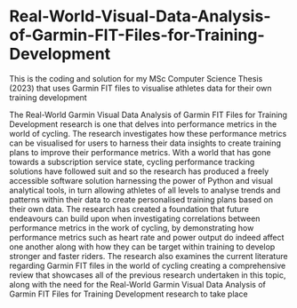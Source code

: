 # Real-World-Visual-Data-Analysis-of-Garmin-FIT-Files-for-Training-Development
This is the coding and solution for my MSc Computer Science Thesis (2023) that uses Garmin FIT files to visualise athletes data for their own training development

The Real-World Garmin Visual Data Analysis of Garmin FIT Files for Training Development research 
is one that delves into performance metrics in the world of cycling. The research investigates how these 
performance metrics can be visualised for users to harness their data insights to create training plans to 
improve their performance metrics. With a world that has gone towards a subscription service state, 
cycling performance tracking solutions have followed suit and so the research has produced a freely 
accessible software solution harnessing the power of Python and visual analytical tools, in turn allowing 
athletes of all levels to analyse trends and patterns within their data to create personalised training plans 
based on their own data. The research has created a foundation that future endeavours can build upon 
when investigating correlations between performance metrics in the work of cycling, by demonstrating
how performance metrics such as heart rate and power output do indeed affect one another along with 
how they can be target within training to develop stronger and faster riders. The research also examines 
the current literature regarding Garmin FIT files in the world of cycling creating a comprehensive
review that showcases all of the previous research undertaken in this topic, along with the need for the 
Real-World Garmin Visual Data Analysis of Garmin FIT Files for Training Development research to 
take place
